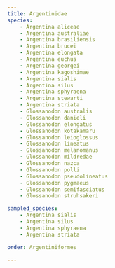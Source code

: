 ```yaml
---
title: Argentinidae
species:
    - Argentina aliceae
    - Argentina australiae
    - Argentina brasiliensis
    - Argentina brucei
    - Argentina elongata
    - Argentina euchus
    - Argentina georgei
    - Argentina kagoshimae
    - Argentina sialis
    - Argentina silus
    - Argentina sphyraena
    - Argentina stewarti
    - Argentina striata
    - Glossanodon australis
    - Glossanodon danieli
    - Glossanodon elongatus
    - Glossanodon kotakamaru
    - Glossanodon leioglossus
    - Glossanodon lineatus
    - Glossanodon melanomanus
    - Glossanodon mildredae
    - Glossanodon nazca
    - Glossanodon polli
    - Glossanodon pseudolineatus
    - Glossanodon pygmaeus
    - Glossanodon semifasciatus
    - Glossanodon struhsakeri

sampled_species:
    - Argentina sialis
    - Argentina silus
    - Argentina sphyraena
    - Argentina striata

order: Argentiniformes

---
```

